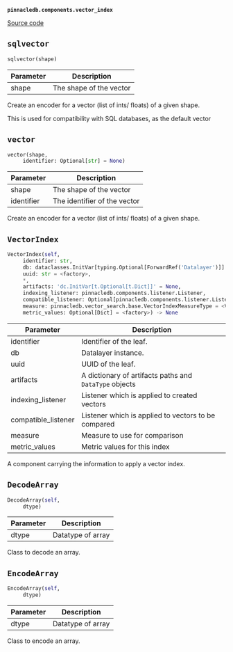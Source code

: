 **`pinnacledb.components.vector_index`** 

[Source code](https://github.com/SuperDuperDB/pinnacledb/blob/main/pinnacledb/components/vector_index.py)

## `sqlvector` 

```python
sqlvector(shape)
```
| Parameter | Description |
|-----------|-------------|
| shape | The shape of the vector |

Create an encoder for a vector (list of ints/ floats) of a given shape.

This is used for compatibility with SQL databases, as the default vector

## `vector` 

```python
vector(shape,
     identifier: Optional[str] = None)
```
| Parameter | Description |
|-----------|-------------|
| shape | The shape of the vector |
| identifier | The identifier of the vector |

Create an encoder for a vector (list of ints/ floats) of a given shape.

## `VectorIndex` 

```python
VectorIndex(self,
     identifier: str,
     db: dataclasses.InitVar[typing.Optional[ForwardRef('Datalayer')]] = None,
     uuid: str = <factory>,
     *,
     artifacts: 'dc.InitVar[t.Optional[t.Dict]]' = None,
     indexing_listener: pinnacledb.components.listener.Listener,
     compatible_listener: Optional[pinnacledb.components.listener.Listener] = None,
     measure: pinnacledb.vector_search.base.VectorIndexMeasureType = <VectorIndexMeasureType.cosine: 'cosine'>,
     metric_values: Optional[Dict] = <factory>) -> None
```
| Parameter | Description |
|-----------|-------------|
| identifier | Identifier of the leaf. |
| db | Datalayer instance. |
| uuid | UUID of the leaf. |
| artifacts | A dictionary of artifacts paths and `DataType` objects |
| indexing_listener | Listener which is applied to created vectors |
| compatible_listener | Listener which is applied to vectors to be compared |
| measure | Measure to use for comparison |
| metric_values | Metric values for this index |

A component carrying the information to apply a vector index.

## `DecodeArray` 

```python
DecodeArray(self,
     dtype)
```
| Parameter | Description |
|-----------|-------------|
| dtype | Datatype of array |

Class to decode an array.

## `EncodeArray` 

```python
EncodeArray(self,
     dtype)
```
| Parameter | Description |
|-----------|-------------|
| dtype | Datatype of array |

Class to encode an array.

